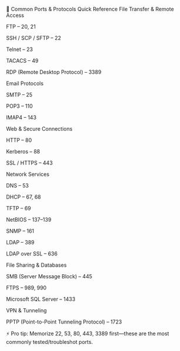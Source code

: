 🔌 Common Ports & Protocols Quick Reference
File Transfer & Remote Access

FTP – 20, 21

SSH / SCP / SFTP – 22

Telnet – 23

TACACS – 49

RDP (Remote Desktop Protocol) – 3389

Email Protocols

SMTP – 25

POP3 – 110

IMAP4 – 143

Web & Secure Connections

HTTP – 80

Kerberos – 88

SSL / HTTPS – 443

Network Services

DNS – 53

DHCP – 67, 68

TFTP – 69

NetBIOS – 137–139

SNMP – 161

LDAP – 389

LDAP over SSL – 636

File Sharing & Databases

SMB (Server Message Block) – 445

FTPS – 989, 990

Microsoft SQL Server – 1433

VPN & Tunneling

PPTP (Point-to-Point Tunneling Protocol) – 1723

⚡ Pro tip: Memorize 22, 53, 80, 443, 3389 first—these are the most commonly tested/troubleshot ports.
